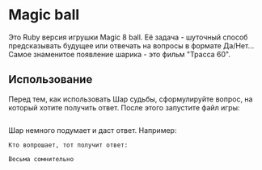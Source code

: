 # Magic ball

Это Ruby версия игрушки Magic 8 ball. Её задача - шуточный способ предсказывать будущее или отвечать на вопросы в формате Да/Нет... Самое знаменитое появление шарика - это фильм "Трасса 60".

## Использование

Перед тем, как использовать Шар судьбы, сформулируйте вопрос, на который хотите получить ответ.
После этого запустите файл игры: 

```ruby 8ball.rb
```

Шар немного подумает и даст ответ. Например:

```
Кто вопрошает, тот получит ответ:

Весьма сомнительно
```
